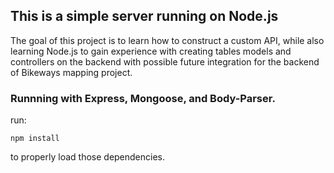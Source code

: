 ## This is a simple server running on Node.js

The goal of this project is to learn how to construct a custom API, while also learning
Node.js to gain experience with creating tables models and controllers on the backend with
possible future integration for the backend of Bikeways mapping project.

### Runnning with Express, Mongoose, and Body-Parser.

run:

`npm install`

to properly load those dependencies.



